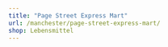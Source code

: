 ```yaml
---
title: "Page Street Express Mart"
url: /manchester/page-street-express-mart/
shop: Lebensmittel
---
```

